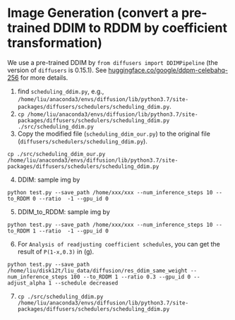 #  Image Generation (convert a pre-trained DDIM to RDDM by coefficient transformation)
We use a pre-trained DDIM by `from diffusers import DDIMPipeline` (the version of `diffusers` is 0.15.1).  See [huggingface.co/google/ddpm-celebahq-256](https://huggingface.co/google/ddpm-celebahq-256) for more details.

1. find `scheduling_ddim.py`, e.g., `/home/liu/anaconda3/envs/diffusion/lib/python3.7/site-packages/diffusers/schedulers/scheduling_ddim.py`.
2. `cp /home/liu/anaconda3/envs/diffusion/lib/python3.7/site-packages/diffusers/schedulers/scheduling_ddim.py ./src/scheduling_ddim.py`
3. Copy the modified file (`scheduling_ddim_our.py`) to the original file (`diffusers/schedulers/scheduling_ddim.py`).
```
cp ./src/scheduling_ddim_our.py /home/liu/anaconda3/envs/diffusion/lib/python3.7/site-packages/diffusers/schedulers/scheduling_ddim.py
```
4. DDIM: sample img by 
```
python test.py --save_path /home/xxx/xxx --num_inference_steps 10 --to_RDDM 0 --ratio  -1 --gpu_id 0
```
5. DDIM_to_RDDM: sample img by 
```
python test.py --save_path /home/xxx/xxx --num_inference_steps 10 --to_RDDM 1 --ratio  -1 --gpu_id 0
```
6. For `Analysis of readjusting coefficient schedules`, you can get the result of `P(1-x,0.3)` in (g).
```
python test.py --save_path /home/liu/disk12t/liu_data/diffusion/res_ddim_same_weight --num_inference_steps 100 --to_RDDM 1 --ratio 0.3 --gpu_id 0 --adjust_alpha 1 --schedule decreased
```
7. `cp ./src/scheduling_ddim.py /home/liu/anaconda3/envs/diffusion/lib/python3.7/site-packages/diffusers/schedulers/scheduling_ddim.py`
